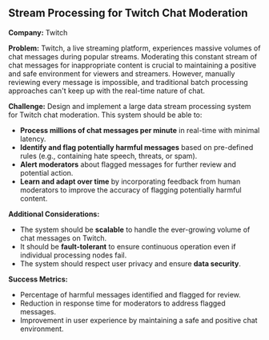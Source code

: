 ## Stream Processing for Twitch Chat Moderation

**Company:** Twitch

**Problem:** Twitch, a live streaming platform, experiences massive volumes of chat messages during popular streams. Moderating this constant stream of chat messages for inappropriate content is crucial to maintaining a positive and safe environment for viewers and streamers. However, manually reviewing every message is impossible, and traditional batch processing approaches can't keep up with the real-time nature of chat.

**Challenge:** Design and implement a large data stream processing system for Twitch chat moderation. This system should be able to:

* **Process millions of chat messages per minute** in real-time with minimal latency.
* **Identify and flag potentially harmful messages** based on pre-defined rules (e.g., containing hate speech, threats, or spam).
* **Alert moderators** about flagged messages for further review and potential action.
* **Learn and adapt over time** by incorporating feedback from human moderators to improve the accuracy of flagging potentially harmful content.

**Additional Considerations:**

* The system should be **scalable** to handle the ever-growing volume of chat messages on Twitch.
* It should be **fault-tolerant** to ensure continuous operation even if individual processing nodes fail.
* The system should respect user privacy and ensure **data security**.

**Success Metrics:**

* Percentage of harmful messages identified and flagged for review.
* Reduction in response time for moderators to address flagged messages.
* Improvement in user experience by maintaining a safe and positive chat environment. 
